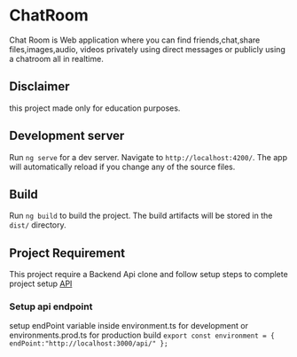 # ChatRoom

Chat Room is Web application where you can find friends,chat,share files,images,audio, videos privately using direct messages or publicly using a chatroom all in realtime. 

## Disclaimer

this project made only for education purposes.

## Development server

Run `ng serve` for a dev server. Navigate to `http://localhost:4200/`. The app will automatically reload if you change any of the source files.


## Build

Run `ng build` to build the project. The build artifacts will be stored in the `dist/` directory.

## Project Requirement
This project require a
Backend Api 
clone and follow setup steps to complete project setup
[API](https://github.com/kinchero1/Chatroom_API)

### Setup api endpoint

setup endPoint variable inside environment.ts for development or environments.prod.ts for production build
`export const environment = {
  endPoint:"http://localhost:3000/api/"
};`
